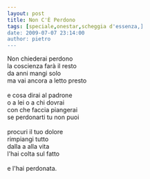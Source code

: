 ```yaml
---
layout: post
title: Non C'È Perdono
tags: [speciale,onestar,scheggia d'essenza,]
date: 2009-07-07 23:14:00
author: pietro
---
```

Non chiederai perdono<br/>la coscienza farà il resto<br/>da anni mangi solo<br/>ma vai ancora a letto presto<br/><br/>e cosa dirai al padrone<br/>o a lei o a chi dovrai<br/>con che faccia piangerai<br/>se perdonarti tu non puoi<br/><br/>procuri il tuo dolore<br/>rimpiangi tutto<br/>dalla a alla vita<br/>l'hai colta sul fatto<br/><br/>e l'hai perdonata.
